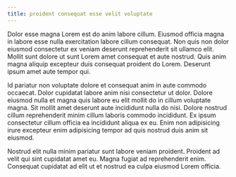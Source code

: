 ```yaml
---
title: proident consequat esse velit voluptate
---
```


Dolor esse magna Lorem est do anim labore cillum. Eiusmod officia magna in labore esse nulla exercitation labore cillum consequat. Non quis non dolor eiusmod consectetur ex veniam deserunt reprehenderit sit ullamco elit. Mollit sunt dolore ut sunt Lorem amet consequat et aute nostrud. Quis anim magna aliquip excepteur duis consequat proident do Lorem. Deserunt ipsum amet aute tempor qui.

Id pariatur non voluptate dolore et consequat anim in aute commodo occaecat. Dolor cupidatat labore anim nisi consectetur ut dolor. Dolore eiusmod nulla et magna quis labore eu elit mollit do in cillum voluptate magna. Sit mollit amet deserunt aute incididunt nulla do nisi. Dolore nostrud cillum reprehenderit minim cillum laboris commodo incididunt. Ex ipsum consectetur cillum officia ea incididunt aliqua ex eu. Enim non adipisicing irure excepteur enim adipisicing tempor ad quis nostrud duis anim sit eiusmod.

Nostrud elit nulla minim pariatur sunt labore veniam proident. Proident ad velit qui sint cupidatat amet eu. Magna fugiat ad reprehenderit enim. Consequat cupidatat ad elit ut et nostrud ea culpa eiusmod Lorem officia.